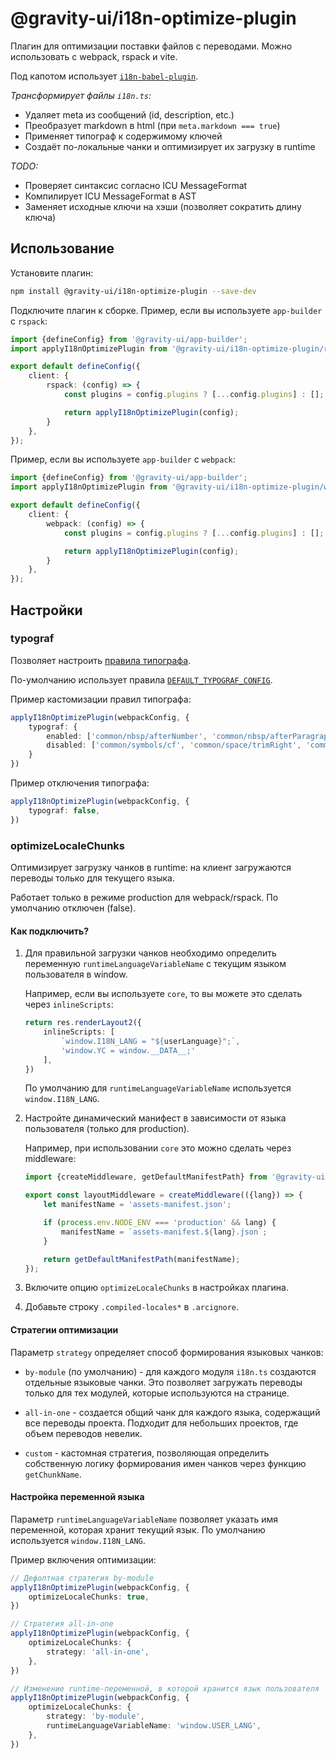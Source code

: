 # @gravity-ui/i18n-optimize-plugin


Плагин для оптимизации поставки файлов с переводами. Можно использовать с webpack, rspack и vite.

Под капотом использует [`i18n-babel-plugin`](../i18n-babel-plugin/README.md).

*Трансформирует файлы `i18n.ts`:*

- Удаляет meta из сообщений (id, description, etc.)
- Преобразует markdown в html (при `meta.markdown === true`)
- Применяет типограф к содержимому ключей
- Создаёт по-локальные чанки и оптимизирует их загрузку в runtime

*TODO:*

- Проверяет синтаксис согласно ICU MessageFormat
- Компилирует ICU MessageFormat в AST
- Заменяет исходные ключи на хэши (позволяет сократить длину ключа)

## Использование

Установите плагин:

```bash
npm install @gravity-ui/i18n-optimize-plugin --save-dev
```

Подключите плагин к сборке. Пример, если вы используете `app-builder` с `rspack`:

```ts
import {defineConfig} from '@gravity-ui/app-builder';
import applyI18nOptimizePlugin from '@gravity-ui/i18n-optimize-plugin/rspack';

export default defineConfig({
    client: {
        rspack: (config) => {
            const plugins = config.plugins ? [...config.plugins] : [];

            return applyI18nOptimizePlugin(config);
        }
    },
});
```

Пример, если вы используете `app-builder` с `webpack`:

```ts
import {defineConfig} from '@gravity-ui/app-builder';
import applyI18nOptimizePlugin from '@gravity-ui/i18n-optimize-plugin/webpack';

export default defineConfig({
    client: {
        webpack: (config) => {
            const plugins = config.plugins ? [...config.plugins] : [];

            return applyI18nOptimizePlugin(config);
        }
    },
});
```

## Настройки

### typograf

Позволяет настроить [правила типографа](https://github.com/typograf/typograf/blob/dev/docs/RULES.ru.md).

По-умолчанию использует правила [`DEFAULT_TYPOGRAF_CONFIG`](./src/typograf.ts).

Пример кастомизации правил типографа:

```ts
applyI18nOptimizePlugin(webpackConfig, {
    typograf: {
        enabled: ['common/nbsp/afterNumber', 'common/nbsp/afterParagraphMark'],
        disabled: ['common/symbols/cf', 'common/space/trimRight', 'common/space/trimLeft'],
    }
})
```

Пример отключения типографа:

```ts
applyI18nOptimizePlugin(webpackConfig, {
    typograf: false,
})
```

### optimizeLocaleChunks

Оптимизирует загрузку чанков в runtime: на клиент загружаются переводы только для текущего языка.

Работает только в режиме production для webpack/rspack. По умолчанию отключен (false).

#### Как подключить?

1. Для правильной загрузки чанков необходимо определить переменную `runtimeLanguageVariableName` с текущим языком пользователя в window.

    Например, если вы используете `core`, то вы можете это сделать через `inlineScripts`:

    ```ts
    return res.renderLayout2({
        inlineScripts: [
            `window.I18N_LANG = "${userLanguage}";`,
            'window.YC = window.__DATA__;'
        ],
    })
    ```

    По умолчанию для `runtimeLanguageVariableName` используется `window.I18N_LANG`.

1. Настройте динамический манифест в зависимости от языка пользователя (только для production).

    Например, при использовании `core` это можно сделать через middleware:

    ```ts
    import {createMiddleware, getDefaultManifestPath} from '@gravity-ui/ui-core-layout';

    export const layoutMiddleware = createMiddleware(({lang}) => {
        let manifestName = 'assets-manifest.json';

        if (process.env.NODE_ENV === 'production' && lang) {
            manifestName = `assets-manifest.${lang}.json`;
        }

        return getDefaultManifestPath(manifestName);
    });
    ```

1. Включите опцию `optimizeLocaleChunks` в настройках плагина.

1. Добавьте строку `.compiled-locales*` в `.arcignore`.

#### Стратегии оптимизации

Параметр `strategy` определяет способ формирования языковых чанков:

- `by-module` (по умолчанию) - для каждого модуля `i18n.ts` создаются отдельные языковые чанки. Это позволяет загружать переводы только для тех модулей, которые используются на странице.

- `all-in-one` - создается общий чанк для каждого языка, содержащий все переводы проекта. Подходит для небольших проектов, где объем переводов невелик.

- `custom` - кастомная стратегия, позволяющая определить собственную логику формирования имен чанков через функцию `getChunkName`.

#### Настройка переменной языка

Параметр `runtimeLanguageVariableName` позволяет указать имя переменной, которая хранит текущий язык. По умолчанию используется `window.I18N_LANG`.

Пример включения оптимизации:

```ts
// Дефолтная стратегия by-module
applyI18nOptimizePlugin(webpackConfig, {
    optimizeLocaleChunks: true,
})

// Стратегия all-in-one
applyI18nOptimizePlugin(webpackConfig, {
    optimizeLocaleChunks: {
        strategy: 'all-in-one',
    },
})

// Изменение runtime-переменной, в которой хранится язык пользователя
applyI18nOptimizePlugin(webpackConfig, {
    optimizeLocaleChunks: {
        strategy: 'by-module',
        runtimeLanguageVariableName: 'window.USER_LANG',
    },
})
```
